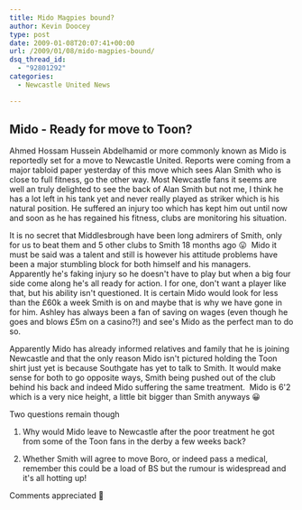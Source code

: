 ```yaml
---
title: Mido Magpies bound?
author: Kevin Doocey
type: post
date: 2009-01-08T20:07:41+00:00
url: /2009/01/08/mido-magpies-bound/
dsq_thread_id:
  - "92801292"
categories:
  - Newcastle United News

---
```


## Mido - Ready for move to Toon?


Ahmed Hossam Hussein Abdelhamid or more commonly known as Mido is reportedly set for a move to Newcastle United. Reports were coming from a major tabloid paper yesterday of this move which sees Alan Smith who is close to full fitness, go the other way. Most Newcastle fans it seems are well an truly delighted to see the back of Alan Smith but not me, I think he has a lot left in his tank yet and never really played as striker which is his natural position. He suffered an injury too which has kept him out until now and soon as he has regained his fitness, clubs are monitoring his situation.

It is no secret that Middlesbrough have been long admirers of Smith, only for us to beat them and 5 other clubs to Smith 18 months ago 😛  Mido it must be said was a talent and still is however his attitude problems have been a major stumbling block for both himself and his managers. Apparently he's faking injury so he doesn't have to play but when a big four side come along he's all ready for action. I for one, don't want a player like that, but his ability isn't questioned. It is certain Mido would look for less than the £60k a week Smith is on and maybe that is why we have gone in for him. Ashley has always been a fan of saving on wages (even though he goes and blows £5m on a casino?!) and see's Mido as the perfect man to do so.

Apparently Mido has already informed relatives and family that he is joining Newcastle and that the only reason Mido isn't pictured holding the Toon shirt just yet is because Southgate has yet to talk to Smith. It would make sense for both to go opposite ways, Smith being pushed out of the club behind his back and indeed Mido suffering the same treatment.  Mido is 6'2 which is a very nice height, a little bit bigger than Smith anyways 😀

Two questions remain though

1. Why would Mido leave to Newcastle after the poor treatment he got from some of the Toon fans in the derby a few weeks back?

2. Whether Smith will agree to move Boro, or indeed pass a medical, remember this could be a load of BS but the rumour is widespread and it's all hotting up!

Comments appreciated 🙂

